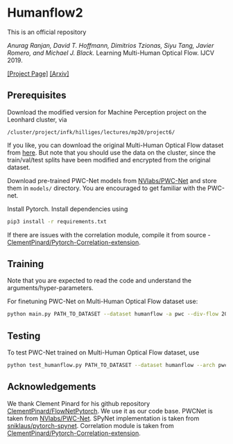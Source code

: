# Humanflow2
This is an official repository

*Anurag Ranjan, David T. Hoffmann, Dimitrios Tzionas, Siyu Tang, Javier Romero, and Michael J. Black.* Learning Multi-Human Optical Flow. IJCV 2019.


[[Project Page]](https://humanflow.is.tue.mpg.de/)
[[Arxiv]](https://arxiv.org/abs/1910.11667)

## Prerequisites
Download the modified version for Machine Perception project on the Leonhard cluster, via 
```
/cluster/project/infk/hilliges/lectures/mp20/project6/
```

If you like, you can download the original Multi-Human Optical Flow dataset from [here](https://humanflow.is.tue.mpg.de).
But note that you should use the data on the cluster, since the train/val/test splits have been modified and encrypted from the original dataset.


Download pre-trained PWC-Net models from [NVlabs/PWC-Net](https://github.com/NVlabs/PWC-Net/tree/master/PyTorch) and store them in `models/` directory.
You are encouraged to get familiar with the PWC-net.


Install Pytorch. Install dependencies using
```sh
pip3 install -r requirements.txt
```

If there are issues with the correlation module, compile it from source - [ClementPinard/Pytorch-Correlation-extension](https://github.com/ClementPinard/Pytorch-Correlation-extension).
## Training
Note that you are expected to read the code and understand the arguments/hyper-parameters.

For finetuning PWC-Net on Multi-Human Optical Flow dataset use:

```sh
python main.py PATH_TO_DATASET --dataset humanflow -a pwc --div-flow 20 -b8 -j8 --lr LEARNING_RATE --name NAME_OF_EXPERIMENT
```
## Testing

To test PWC-Net trained on Multi-Human Optical Flow dataset, use
```sh
python test_humanflow.py PATH_TO_DATASET --dataset humanflow --arch pwc --div-flow 20 --no-norm  --pretrained pretrained/pwc_MHOF.pth.tar
```
## Acknowledgements
We thank Clement Pinard for his github repository [ClementPinard/FlowNetPytorch](https://github.com/ClementPinard/FlowNetPytorch). We use it as our code base. PWCNet is taken from [NVlabs/PWC-Net](https://github.com/NVlabs/PWC-Net). SPyNet implementation is taken from [sniklaus/pytorch-spynet](https://github.com/sniklaus/pytorch-spynet). Correlation module is taken from [ClementPinard/Pytorch-Correlation-extension](https://github.com/ClementPinard/Pytorch-Correlation-extension).
